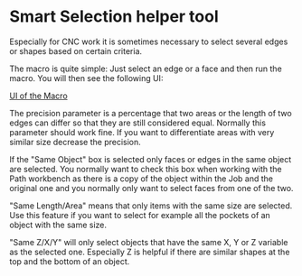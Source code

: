 # Smart Selection helper tool

Especially for CNC work it is sometimes necessary to select several 
edges or shapes based on certain criteria. 

The macro is quite simple: Just select an edge or a face and then run 
the macro. You will then see the following UI:

[UI of the Macro](https://wayofwood.com/wp-content/uploads/2022/01/Bildschirmfoto-vom-2022-01-12-14-50-08.png)

The precision parameter is a percentage that two areas or the length
of two edges can differ so that they are still considered equal. 
Normally this parameter should work fine. If you want to differentiate
areas with very similar size decrease the precision. 

If the "Same Object" box is selected only faces or edges in the same
object are selected. You normally want to check this box when working
with the Path workbench as there is a copy of the object within the 
Job and the original one and you normally only want to select faces
from one of the two. 

"Same Length/Area" means that only items with the same size are 
selected. Use this feature if you want to select for example all the
pockets of an object with the same size. 

"Same Z/X/Y" will only select objects that have the same X, Y or Z
variable as the selected one. Especially Z is helpful if there are 
similar shapes at the top and the bottom of an object. 
